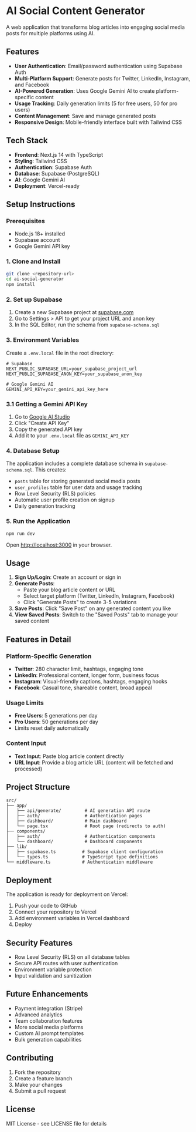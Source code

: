 # AI Social Content Generator

A web application that transforms blog articles into engaging social media posts for multiple platforms using AI.

## Features

- **User Authentication**: Email/password authentication using Supabase Auth
- **Multi-Platform Support**: Generate posts for Twitter, LinkedIn, Instagram, and Facebook
- **AI-Powered Generation**: Uses Google Gemini AI to create platform-specific content
- **Usage Tracking**: Daily generation limits (5 for free users, 50 for pro users)
- **Content Management**: Save and manage generated posts
- **Responsive Design**: Mobile-friendly interface built with Tailwind CSS

## Tech Stack

- **Frontend**: Next.js 14 with TypeScript
- **Styling**: Tailwind CSS
- **Authentication**: Supabase Auth
- **Database**: Supabase (PostgreSQL)
- **AI**: Google Gemini AI
- **Deployment**: Vercel-ready

## Setup Instructions

### Prerequisites

- Node.js 18+ installed
- Supabase account
- Google Gemini API key

### 1. Clone and Install

```bash
git clone <repository-url>
cd ai-social-generator
npm install
```

### 2. Set up Supabase

1. Create a new Supabase project at [supabase.com](https://supabase.com)
2. Go to Settings > API to get your project URL and anon key
3. In the SQL Editor, run the schema from `supabase-schema.sql`

### 3. Environment Variables

Create a `.env.local` file in the root directory:

```env
# Supabase
NEXT_PUBLIC_SUPABASE_URL=your_supabase_project_url
NEXT_PUBLIC_SUPABASE_ANON_KEY=your_supabase_anon_key

# Google Gemini AI
GEMINI_API_KEY=your_gemini_api_key_here

```

### 3.1 Getting a Gemini API Key

1. Go to [Google AI Studio](https://makersuite.google.com/app/apikey)
2. Click "Create API Key"
3. Copy the generated API key
4. Add it to your `.env.local` file as `GEMINI_API_KEY`


### 4. Database Setup

The application includes a complete database schema in `supabase-schema.sql`. This creates:

- `posts` table for storing generated social media posts
- `user_profiles` table for user data and usage tracking
- Row Level Security (RLS) policies
- Automatic user profile creation on signup
- Daily generation tracking

### 5. Run the Application

```bash
npm run dev
```

Open [http://localhost:3000](http://localhost:3000) in your browser.

## Usage

1. **Sign Up/Login**: Create an account or sign in
2. **Generate Posts**: 
   - Paste your blog article content or URL
   - Select target platform (Twitter, LinkedIn, Instagram, Facebook)
   - Click "Generate Posts" to create 3-5 variations
3. **Save Posts**: Click "Save Post" on any generated content you like
4. **View Saved Posts**: Switch to the "Saved Posts" tab to manage your saved content

## Features in Detail

### Platform-Specific Generation

- **Twitter**: 280 character limit, hashtags, engaging tone
- **LinkedIn**: Professional content, longer form, business focus
- **Instagram**: Visual-friendly captions, hashtags, engaging hooks
- **Facebook**: Casual tone, shareable content, broad appeal

### Usage Limits

- **Free Users**: 5 generations per day
- **Pro Users**: 50 generations per day
- Limits reset daily automatically

### Content Input

- **Text Input**: Paste blog article content directly
- **URL Input**: Provide a blog article URL (content will be fetched and processed)

## Project Structure

```
src/
├── app/
│   ├── api/generate/         # AI generation API route
│   ├── auth/                 # Authentication pages
│   ├── dashboard/            # Main dashboard
│   └── page.tsx              # Root page (redirects to auth)
├── components/
│   ├── auth/                 # Authentication components
│   └── dashboard/            # Dashboard components
├── lib/
│   ├── supabase.ts          # Supabase client configuration
│   └── types.ts             # TypeScript type definitions
└── middleware.ts            # Authentication middleware
```

## Deployment

The application is ready for deployment on Vercel:

1. Push your code to GitHub
2. Connect your repository to Vercel
3. Add environment variables in Vercel dashboard
4. Deploy

## Security Features

- Row Level Security (RLS) on all database tables
- Secure API routes with user authentication
- Environment variable protection
- Input validation and sanitization

## Future Enhancements

- Payment integration (Stripe)
- Advanced analytics
- Team collaboration features
- More social media platforms
- Custom AI prompt templates
- Bulk generation capabilities

## Contributing

1. Fork the repository
2. Create a feature branch
3. Make your changes
4. Submit a pull request

## License

MIT License - see LICENSE file for details
